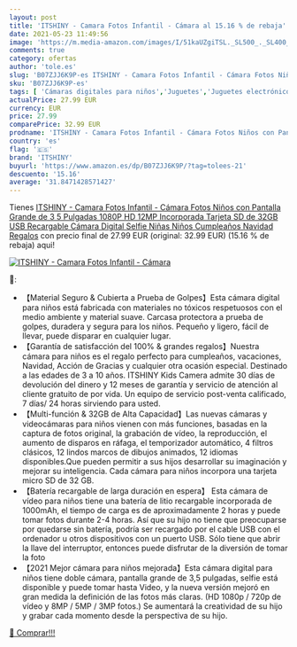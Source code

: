 ```yaml
---
layout: post
title: 'ITSHINY - Camara Fotos Infantil - Cámara al 15.16 % de rebaja'
date: 2021-05-23 11:49:56
image: 'https://m.media-amazon.com/images/I/51kaUZgiTSL._SL500_._SL400_.jpg'
comments: true
category: ofertas
author: 'tole.es'
slug: 'B07ZJJ6K9P-es ITSHINY - Camara Fotos Infantil - Cámara Fotos Niños con...'
sku: 'B07ZJJ6K9P-es'
tags: [ 'Cámaras digitales para niños','Juguetes','Juguetes electrónicos','Juguetes y juegos','itshiny','navidad', ]
actualPrice: 27.99 EUR
currency: EUR
price: 27.99
comparePrice: 32.99 EUR
prodname: 'ITSHINY - Camara Fotos Infantil - Cámara Fotos Niños con Pantalla Grande de 3 5 Pulgadas 1080P HD 12MP Incorporada Tarjeta SD de 32GB USB Recargable Cámara Digital Selfie Niñas Niños Cumpleaños Navidad Regalos'
country: 'es'
flag: '🇪🇸'
brand: 'ITSHINY'
buyurl: 'https://www.amazon.es/dp/B07ZJJ6K9P/?tag=tolees-21'
descuento: '15.16'
average: '31.8471428571427'
---
```


Tienes [ITSHINY - Camara Fotos Infantil - Cámara Fotos Niños con Pantalla Grande de 3 5 Pulgadas 1080P HD 12MP Incorporada Tarjeta SD de 32GB USB Recargable Cámara Digital Selfie Niñas Niños Cumpleaños Navidad Regalos](https://www.amazon.es/dp/B07ZJJ6K9P/?tag=tolees-21) con precio final de  27.99 EUR (original: 32.99 EUR) (15.16 %  de rebaja) aqui!

[![ITSHINY - Camara Fotos Infantil - Cámara](https://m.media-amazon.com/images/I/51kaUZgiTSL._SL500_._SL400_.jpg)](https://www.amazon.es/dp/B07ZJJ6K9P/?tag=tolees-21)

🔎:

- 【Material Seguro & Cubierta a Prueba de Golpes】Esta cámara digital para niños está fabricada con materiales no tóxicos respetuosos con el medio ambiente y material suave. Carcasa protectora a prueba de golpes, duradera y segura para los niños. Pequeño y ligero, fácil de llevar, puede disparar en cualquier lugar.
- 【Garantía de satisfacción del 100% & grandes regalos】Nuestra cámara para niños es el regalo perfecto para cumpleaños, vacaciones, Navidad, Acción de Gracias y cualquier otra ocasión especial. Destinado a las edades de 3 a 10 años. ITSHINY Kids Camera admite 30 días de devolución del dinero y 12 meses de garantía y servicio de atención al cliente gratuito de por vida. Un equipo de servicio post-venta calificado, 7 días/ 24 horas sirviendo para usted.
- 【Multi-función & 32GB de Alta Capacidad】Las nuevas cámaras y videocámaras para niños vienen con más funciones, basadas en la captura de fotos original, la grabación de vídeo, la reproducción, el aumento de disparos en ráfaga, el temporizador automático, 4 filtros clásicos, 12 lindos marcos de dibujos animados, 12 idiomas disponibles.Que pueden permitir a sus hijos desarrollar su imaginación y mejorar su inteligencia. Cada cámara para niños incorpora una tarjeta micro SD de 32 GB.
- 【Batería recargable de larga duración en espera】 Esta cámara de vídeo para niños tiene una batería de litio recargable incorporada de 1000mAh, el tiempo de carga es de aproximadamente 2 horas y puede tomar fotos durante 2-4 horas. Así que su hijo no tiene que preocuparse por quedarse sin batería, podría ser recargado por el cable USB con el ordenador u otros dispositivos con un puerto USB. Sólo tiene que abrir la llave del interruptor, entonces puede disfrutar de la diversión de tomar la foto
- 【2021 Mejor cámara para niños mejorada】Esta cámara digital para niños tiene doble cámara, pantalla grande de 3,5 pulgadas, selfie está disponible y puede tomar hasta Video, y la nueva versión mejoró en gran medida la definición de las fotos más claras. (HD 1080p / 720p de vídeo y 8MP / 5MP / 3MP fotos.) Se aumentará la creatividad de su hijo y grabar cada momento desde la perspectiva de su hijo.

[🛒 Comprar!!!](https://www.amazon.es/dp/B07ZJJ6K9P/?tag=tolees-21)
